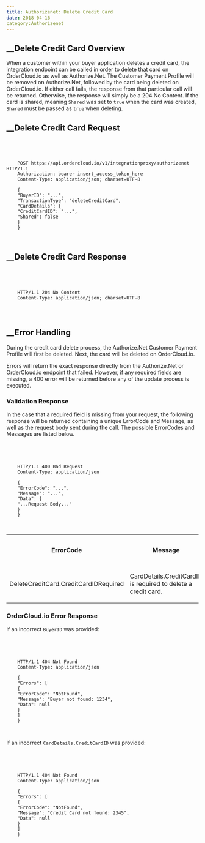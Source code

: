 ```yaml
---
title: Authorizenet: Delete Credit Card
date: 2018-04-16
category:Authorizenet
---
```







##  __Delete Credit Card Overview





When a customer within your buyer application deletes a credit card, the
integration endpoint can be called in order to delete that card on
OrderCloud.io as well as Authorize.Net. The Customer Payment Profile will be
removed on Authorize.Net, followed by the card being deleted on OrderCloud.io.
If either call fails, the response from that particular call will be returned.
Otherwise, the response will simply be a 204 No Content. If the card is
shared, meaning `Shared` was set to `true` when the card was created, `Shared`
must be passed as `true` when deleting.









##  __Delete Credit Card Request



```


    
    
    POST https://api.ordercloud.io/v1/integrationproxy/authorizenet HTTP/1.1
    Authorization: bearer insert_access_token_here
    Content-Type: application/json; charset=UTF-8
    
    {
    "BuyerID": "...",
    "TransactionType": "deleteCreditCard",
    "CardDetails": {
    "CreditCardID": "...",
    "Shared": false
    }
    }
    
    

```









##  __Delete Credit Card Response



```


    
    
    HTTP/1.1 204 No Content
    Content-Type: application/json; charset=UTF-8
    
    
    

```









##  __Error Handling





During the credit card delete process, the Authorize.Net Customer Payment
Profile will first be deleted. Next, the card will be deleted on
OrderCloud.io.





Errors will return the exact response directly from the Authorize.Net or
OrderCloud.io endpoint that failed. However, if any required fields are
missing, a 400 error will be returned before any of the update process is
executed.





### Validation Response





In the case that a required field is missing from your request, the following
response will be returned containing a unique ErrorCode and Message, as well
as the request body sent during the call. The possible ErrorCodes and Messages
are listed below.



```


    
    
    HTTP/1.1 400 Bad Request
    Content-Type: application/json
    
    {
    "ErrorCode": "...",
    "Message": "...",
    "Data": {
    "...Request Body..."
    }
    }
    
    

```





  
<table>  
<tr>  
<th>

ErrorCode

</th>  
<th>

Message

</th>  
<th>

Status Code

</th> </tr>  
<tr>  
<td>

DeleteCreditCard.CreditCardIDRequired

</td>  
<td>

CardDetails.CreditCardID is required to delete a credit card.

</td>  
<td>

400

</td> </tr> </table>







### OrderCloud.io Error Response





If an incorrect `BuyerID` was provided:



```


    
    
    HTTP/1.1 404 Not Found
    Content-Type: application/json
    
    {
    "Errors": [
    {
    "ErrorCode": "NotFound",
    "Message": "Buyer not found: 1234",
    "Data": null
    }
    ]
    }
    
    

```





If an incorrect `CardDetails.CreditCardID` was provided:



```


    
    
    HTTP/1.1 404 Not Found
    Content-Type: application/json
    
    {
    "Errors": [
    {
    "ErrorCode": "NotFound",
    "Message": "Credit Card not found: 2345",
    "Data": null
    }
    ]
    }
    
    

```






